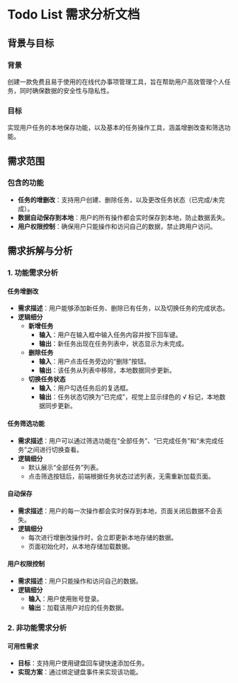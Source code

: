 # Todo List 需求分析文档

## 背景与目标
### 背景
创建一款免费且易于使用的在线代办事项管理工具，旨在帮助用户高效管理个人任务，同时确保数据的安全性与隐私性。

### 目标
实现用户任务的本地保存功能，以及基本的任务操作工具，涵盖增删改查和筛选功能。

## 需求范围
### 包含的功能
- **任务的增删改**：支持用户创建、删除任务，以及更改任务状态（已完成/未完成）。
- **数据自动保存到本地**：用户的所有操作都会实时保存到本地，防止数据丢失。
- **用户权限控制**：确保用户只能操作和访问自己的数据，禁止跨用户访问。

## 需求拆解与分析
### 1. 功能需求分析
#### 任务增删改
- **需求描述**：用户能够添加新任务、删除已有任务，以及切换任务的完成状态。
- **逻辑细分**
  - **新增任务**
    - **输入**：用户在输入框中输入任务内容并按下回车键。
    - **输出**：新任务出现在任务列表中，状态显示为未完成。
  - **删除任务**
    - **输入**：用户点击任务旁边的“删除”按钮。
    - **输出**：该任务从列表中移除，本地数据同步更新。
  - **切换任务状态**
    - **输入**：用户勾选任务后的复选框。
    - **输出**：任务状态切换为“已完成”，视觉上显示绿色的 √ 标记，本地数据同步更新。

#### 任务筛选功能
- **需求描述**：用户可以通过筛选功能在“全部任务”、“已完成任务”和“未完成任务”之间进行切换查看。
- **逻辑细分**
  - 默认展示“全部任务”列表。
  - 点击筛选按钮后，前端根据任务状态过滤列表，无需重新加载页面。

#### 自动保存
- **需求描述**：用户的每一次操作都会实时保存到本地，页面关闭后数据不会丢失。
- **逻辑细分**
  - 每次进行增删改操作时，会立即更新本地存储的数据。
  - 页面初始化时，从本地存储加载数据。

#### 用户权限控制
- **需求描述**：用户只能操作和访问自己的数据。
- **逻辑细分**
    - **输入**：用户使用账号登录。
    - **输出**：加载该用户对应的任务数据。

### 2. 非功能需求分析
#### 可用性需求
- **目标**：支持用户使用键盘回车键快速添加任务。
- **实现方案**：通过绑定键盘事件来实现该功能。